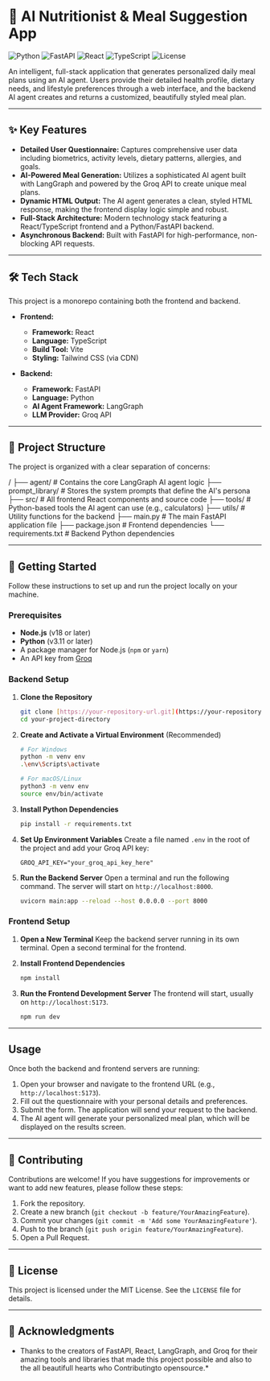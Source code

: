 # 🥗 AI Nutritionist & Meal Suggestion App

![Python](https://img.shields.io/badge/Python-3.11+-blue?logo=python&logoColor=white)
![FastAPI](https://img.shields.io/badge/FastAPI-0.111.0-green?logo=fastapi)
![React](https://img.shields.io/badge/React-18.2.0-blue?logo=react&logoColor=61DAFB)
![TypeScript](https://img.shields.io/badge/TypeScript-5.2.2-blue?logo=typescript)
![License](https://img.shields.io/badge/License-MIT-yellow.svg)

An intelligent, full-stack application that generates personalized daily meal plans using an AI agent. Users provide their detailed health profile, dietary needs, and lifestyle preferences through a web interface, and the backend AI agent creates and returns a customized, beautifully styled meal plan.

---

## ✨ Key Features

* **Detailed User Questionnaire:** Captures comprehensive user data including biometrics, activity levels, dietary patterns, allergies, and goals.
* **AI-Powered Meal Generation:** Utilizes a sophisticated AI agent built with LangGraph and powered by the Groq API to create unique meal plans.
* **Dynamic HTML Output:** The AI agent generates a clean, styled HTML response, making the frontend display logic simple and robust.
* **Full-Stack Architecture:** Modern technology stack featuring a React/TypeScript frontend and a Python/FastAPI backend.
* **Asynchronous Backend:** Built with FastAPI for high-performance, non-blocking API requests.

---

## 🛠️ Tech Stack

This project is a monorepo containing both the frontend and backend.

* **Frontend:**
    * **Framework:** React
    * **Language:** TypeScript
    * **Build Tool:** Vite
    * **Styling:** Tailwind CSS (via CDN)

* **Backend:**
    * **Framework:** FastAPI
    * **Language:** Python
    * **AI Agent Framework:** LangGraph
    * **LLM Provider:** Groq API

---

## 📂 Project Structure

The project is organized with a clear separation of concerns:

/
├── agent/                # Contains the core LangGraph AI agent logic
├── prompt_library/       # Stores the system prompts that define the AI's persona
├── src/                  # All frontend React components and source code
├── tools/                # Python-based tools the AI agent can use (e.g., calculators)
├── utils/                # Utility functions for the backend
├── main.py               # The main FastAPI application file
├── package.json          # Frontend dependencies
└── requirements.txt      # Backend Python dependencies

---

## 🚀 Getting Started

Follow these instructions to set up and run the project locally on your machine.

### Prerequisites

* **Node.js** (v18 or later)
* **Python** (v3.11 or later)
* A package manager for Node.js (`npm` or `yarn`)
* An API key from [Groq](https://console.groq.com/keys)

### Backend Setup

1.  **Clone the Repository**
    ```bash
    git clone [https://your-repository-url.git](https://your-repository-url.git)
    cd your-project-directory
    ```

2.  **Create and Activate a Virtual Environment** (Recommended)
    ```bash
    # For Windows
    python -m venv env
    .\env\Scripts\activate

    # For macOS/Linux
    python3 -m venv env
    source env/bin/activate
    ```

3.  **Install Python Dependencies**
    ```bash
    pip install -r requirements.txt
    ```

4.  **Set Up Environment Variables**
    Create a file named `.env` in the root of the project and add your Groq API key:
    ```env
    GROQ_API_KEY="your_groq_api_key_here"
    ```

5.  **Run the Backend Server**
    Open a terminal and run the following command. The server will start on `http://localhost:8000`.
    ```bash
    uvicorn main:app --reload --host 0.0.0.0 --port 8000
    ```

### Frontend Setup

1.  **Open a New Terminal**
    Keep the backend server running in its own terminal. Open a second terminal for the frontend.

2.  **Install Frontend Dependencies**
    ```bash
    npm install
    ```

3.  **Run the Frontend Development Server**
    The frontend will start, usually on `http://localhost:5173`.
    ```bash
    npm run dev
    ```

---

## Usage

Once both the backend and frontend servers are running:
1.  Open your browser and navigate to the frontend URL (e.g., `http://localhost:5173`).
2.  Fill out the questionnaire with your personal details and preferences.
3.  Submit the form. The application will send your request to the backend.
4.  The AI agent will generate your personalized meal plan, which will be displayed on the results screen.

---

## 🤝 Contributing

Contributions are welcome! If you have suggestions for improvements or want to add new features, please follow these steps:
1.  Fork the repository.
2.  Create a new branch (`git checkout -b feature/YourAmazingFeature`).
3.  Commit your changes (`git commit -m 'Add some YourAmazingFeature'`).
4.  Push to the branch (`git push origin feature/YourAmazingFeature`).
5.  Open a Pull Request.

---

## 📄 License

This project is licensed under the MIT License. See the `LICENSE` file for details.

---

## 🙏 Acknowledgments

* Thanks to the creators of FastAPI, React, LangGraph, and Groq for their amazing tools and libraries that made this project possible and also to the all beautifull hearts who Contributingto opensource.*